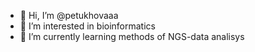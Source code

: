 - 👋 Hi, I’m @petukhovaaa
- 👀 I’m interested in bioinformatics
- 🌱 I’m currently learning methods of NGS-data analisys


<!---
petukhovaaa/petukhovaaa is a ✨ special ✨ repository because its `README.md` (this file) appears on your GitHub profile.
You can click the Preview link to take a look at your changes.

- 💞️ I’m looking to collaborate on ...
- 📫 How to reach me ...
--->
